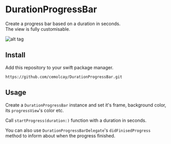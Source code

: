 DurationProgressBar
===

Create a progress bar based on a duration in seconds.   
The view is fully customisable. 


![alt tag](https://github.com/cemolcay/DurationProgressBar/blob/main/demo.gif?raw=true)

Install
--

Add this repository to your swift package manager. 

```
https://github.com/cemolcay/DurationProgressBar.git
```

Usage
--

Create a `DurationProgressBar` instance and set it's frame, background color, its `progressView`'s color etc. 

Call `startProgress(duration:)` function with a duration in seconds. 

You can also use `DurationProgressBarDelegate`'s `didFinisedProgress` method to inform about when the progress finished. 
